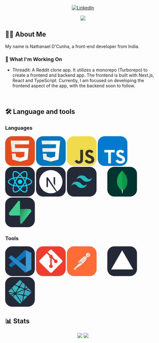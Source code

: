 <div align="center">
  <a href="https://www.linkedin.com/in/nathanaelpd01" target="_blank">
    <img title="LinkedIn" src="https://img.shields.io/badge/LinkedIn-0077B5?style=for-the-badge&logo=linkedin&logoColor=white" />
  </a>
</div>
<br />
<div align="center">
  <picture>
    <img src="https://visitor-badge.laobi.icu/badge?page_id=nathanaeld01.nathanaeld01"  />
  </picture>
</div>

## 👩‍💻  About Me 
My name is Nathanael D'Cunha, a front-end developer from India.

### 🔭 What I'm Working On
* Threadit: A Reddit clone app. It utilizes a monorepo (Turborepo) to create a frontend and backend app. The frontend is built with Next.js, React and TypeScript. Currently, I am focused on developing the frontend aspect of the app, with the backend soon to follow.

<br/>

## 🛠 Language and tools
### Languages
<picture>
  <img alt="HTML" title="HTML" src="/icons/html.svg">
</picture>
<picture>
  <img alt="CSS" title="CSS" src="/icons/css.svg">
</picture>
<picture>
  <img alt="JavaScript" title="JavaScript" src="/icons/js.svg">
</picture>
<picture>
  <img alt="TypeScript" title="TypeScript" src="/icons/ts.svg">
</picture>
&nbsp;
&nbsp;
&nbsp;
&nbsp;
<picture>
  <img alt="React" title="React" src="/icons/react.svg">
</picture>
<picture>
  <img alt="NextJS" title="NextJS" src="/icons/nextjs.svg">
</picture>
<picture>
  <img alt="Tailwind CSS" title="Tailwind CSS" src="/icons/tailwindcss.svg">
</picture>
&nbsp;
&nbsp;
&nbsp;
&nbsp;
<picture>
  <img alt="MongoDB" title="MongoDB" src="/icons/mongodb.svg" />
</picture>
<picture>
  <img alt="Supabase" title="Supabase" src="/icons/supabase.svg" />
</picture>

### Tools
<picture>
  <img alt="VS Code" title="VS Code" src="/icons/vscode.svg" />
</picture>
<picture>
  <img alt="Git" title="Git" src="/icons/git.svg">
</picture>
<picture>
  <img alt="Postman" title="Postman" src="/icons/postman.svg">
</picture>
&nbsp;
&nbsp;
&nbsp;
&nbsp;
<picture>
  <img alt="Vercel" title="Vercel" src="/icons/vercel.svg">
</picture>
<picture>
  <img alt="Netlify" title="Netlify" src="/icons/netlify.svg">
</picture>

## 📊 Stats
<div align="center">
  <picture>
    <img height="185.5px" src="https://github-readme-stats.vercel.app/api?username=nathanaeld01&theme=react&show_icons=true&hide_border=true&count_private=true)" />
  </picture>
  <picture>
    <img height="185.5px" src="https://github-readme-stats.vercel.app/api/top-langs/?username=nathanaeld01&theme=react&show_icons=true&hide_border=true&layout=compact" />
  </picture>
</div>
